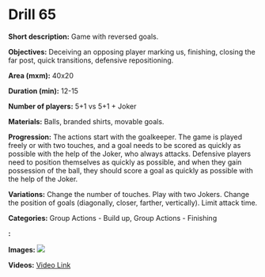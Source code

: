 # Drill 65

**Short description:**
Game with reversed goals.

**Objectives:**
Deceiving an opposing player marking us, finishing, closing the far post, quick transitions, defensive repositioning.

**Area (mxm):**
40x20

**Duration (min):**
12-15

**Number of players:**
5+1 vs 5+1 + Joker

**Materials:**
Balls, branded shirts, movable goals.

**Progression:**
The actions start with the goalkeeper. The game is played freely or with two touches, and a goal needs to be scored as quickly as possible with the help of the Joker, who always attacks. Defensive players need to position themselves as quickly as possible, and when they gain possession of the ball, they should score a goal as quickly as possible with the help of the Joker.

**Variations:**
Change the number of touches. Play with two Jokers. Change the position of goals (diagonally, closer, farther, vertically). Limit attack time.

**Categories:**
Group Actions - Build up, Group Actions - Finishing

**:**


**Images:**
![](https://www.coachingfutsal.com/\images\de8d97e6da2b42c4834334cfd2896ddc53bb0f36e94ed0e3f3248d31c03dcd1aea71ffa64bcf9d2ac57f89268d8b5e252bed1210c47b07f9bb31cc788e4538a84daf4dddb1aba.jpg)

**Videos:**
[Video Link](https://www.youtube.com/embed/_Ge8JVOyR2s)

